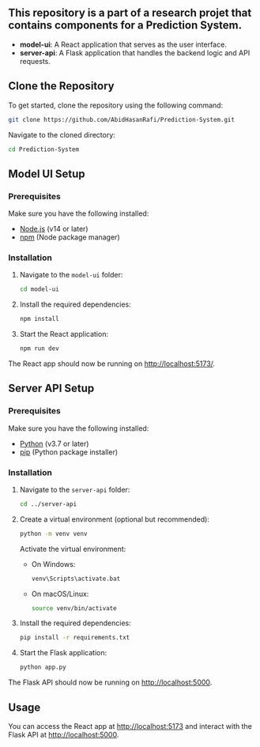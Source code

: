 ## This repository is a part of a research projet that contains components for a Prediction System.

- **model-ui**: A React application that serves as the user interface.
- **server-api**: A Flask application that handles the backend logic and API requests.

## Clone the Repository

To get started, clone the repository using the following command:

```bash
git clone https://github.com/AbidHasanRafi/Prediction-System.git
```

Navigate to the cloned directory:

```bash
cd Prediction-System
```

## Model UI Setup

### Prerequisites

Make sure you have the following installed:

- [Node.js](https://nodejs.org/) (v14 or later)
- [npm](https://www.npmjs.com/) (Node package manager)

### Installation

1. Navigate to the `model-ui` folder:

   ```bash
   cd model-ui
   ```

2. Install the required dependencies:

   ```bash
   npm install
   ```

3. Start the React application:

   ```bash
   npm run dev
   ```

The React app should now be running on [http://localhost:5173/](http://localhost:5173/).

## Server API Setup

### Prerequisites

Make sure you have the following installed:

- [Python](https://www.python.org/downloads/) (v3.7 or later)
- [pip](https://pip.pypa.io/en/stable/) (Python package installer)

### Installation

1. Navigate to the `server-api` folder:

   ```bash
   cd ../server-api
   ```

2. Create a virtual environment (optional but recommended):

   ```bash
   python -m venv venv
   ```

   Activate the virtual environment:

   - On Windows:

     ```bash
     venv\Scripts\activate.bat
     ```

   - On macOS/Linux:

     ```bash
     source venv/bin/activate
     ```

3. Install the required dependencies:

   ```bash
   pip install -r requirements.txt
   ```

4. Start the Flask application:

   ```bash
   python app.py
   ```

The Flask API should now be running on [http://localhost:5000](http://localhost:5000).

## Usage

You can access the React app at [http://localhost:5173](http://localhost:5173) and interact with the Flask API at [http://localhost:5000](http://localhost:5000).

